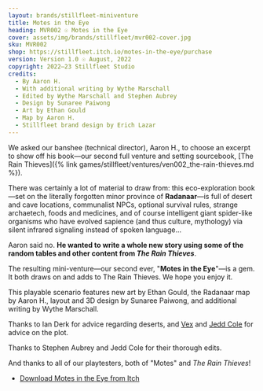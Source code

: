 ```yaml
---
layout: brands/stillfleet-miniventure
title: Motes in the Eye
heading: MVR002 ☉ Motes in the Eye
cover: assets/img/brands/stillfleet/mvr002-cover.jpg
sku: MVR002
shop: https://stillfleet.itch.io/motes-in-the-eye/purchase
version: Version 1.0 ☉ August, 2022
copyright: 2022–23 Stillfleet Studio
credits:
  - By Aaron H.
  - With additional writing by Wythe Marschall
  - Edited by Wythe Marschall and Stephen Aubrey
  - Design by Sunaree Paiwong
  - Art by Ethan Gould
  - Map by Aaron H.
  - Stillfleet brand design by Erich Lazar
---
```


We asked our banshee (technical director), Aaron H., to choose an excerpt to show off his book—our second full venture and setting sourcebook, [The Rain Thieves]({% link games/stillfleet/ventures/ven002_the-rain-thieves.md %}). 

There was certainly a lot of material to draw from: this eco-exploration book—set on the literally forgotten minor province of **Radanaar**—is full of desert and cave locations, communalist NPCs, optional survival rules, strange archaetech, foods and medicines, and of course intelligent giant spider-like organisms who have evolved sapience (and thus culture, mythology) via silent infrared signaling instead of spoken language...

Aaron said no. **He wanted to write a whole new story using some of the random tables and other content from *The Rain Thieves***.

The resulting mini-venture—our second ever, "**Motes in the Eye**"—is a gem. It both draws on and adds to The Rain Thieves. We hope you enjoy it.

This playable scenario features new art by Ethan Gould, the Radanaar map by Aaron H., layout and 3D design by Sunaree Paiwong, and additional writing by Wythe Marschall.

Thanks to Ian Derk for advice regarding deserts, and [Vex](https://hexavexagon.itch.io/) and [Jedd Cole](https://illdefined.substack.com/) for advice on the plot.

Thanks to Stephen Aubrey and Jedd Cole for their thorough edits.

And thanks to all of our playtesters, both of "Motes" and *The Rain Thieves*!

<ul class="button-list">
  <li>
    <a href="https://stillfleet.itch.io/motes-in-the-eye/purchase" class="external itchio">
      Download Motes in the Eye from Itch
    </a>
  </li>
</ul>